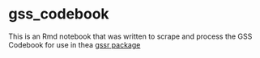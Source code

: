 
# gss_codebook

<!-- badges: start -->
<!-- badges: end -->

This is an Rmd notebook that was written to scrape and process the GSS Codebook for use in thea [gssr package](http://kjhealy.github.io/gssr/)


